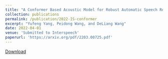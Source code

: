 ```yaml
---
title: "A Conformer Based Acoustic Model for Robust Automatic Speech Recognition"
collection: publications
permalink: /publication/2022-IS-conformer
excerpt: "Yufeng Yang, Peidong Wang, and DeLiang Wang"
date: 2022-04-01
venue: 'Submitted to Interspeech'
paperurl: 'https://arxiv.org/pdf/2203.00725.pdf'
---
```


[Download](https://arxiv.org/pdf/2203.00725.pdf)
<!-- 
Recommended citation: Your Name, You. (2010). "Paper Title Number 2." <i>Journal 1</i>. 1(2).
 -->
